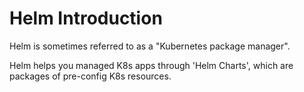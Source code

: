 # Helm Introduction

Helm is sometimes referred to as a "Kubernetes package manager".

Helm helps you managed K8s apps through 'Helm Charts', which are packages of pre-config K8s resources.

